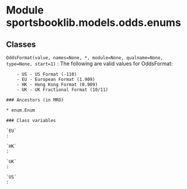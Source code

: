 Module sportsbooklib.models.odds.enums
======================================

Classes
-------

`OddsFormat(value, names=None, *, module=None, qualname=None, type=None, start=1)`
:   The following are valid values for OddsFormat:
    
        - US - US Format (-110)
        - EU - European Format (1.909)
        - HK - Hong Kong Format (0.909)
        - UK - UK Fractional Format (10/11)

    ### Ancestors (in MRO)

    * enum.Enum

    ### Class variables

    `EU`
    :

    `HK`
    :

    `UK`
    :

    `US`
    :
